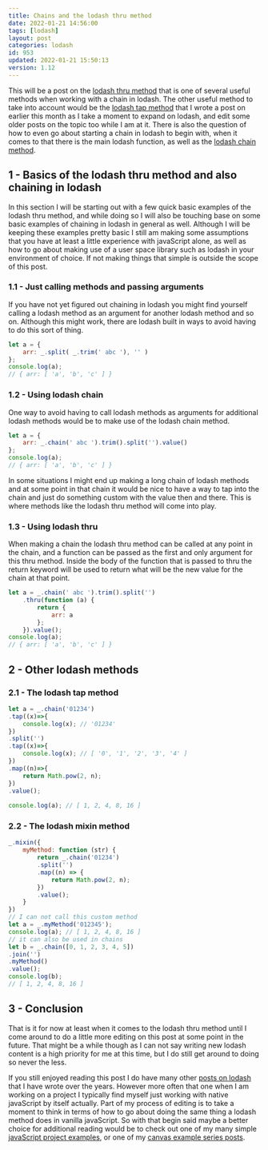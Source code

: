 ```yaml
---
title: Chains and the lodash thru method
date: 2022-01-21 14:56:00
tags: [lodash]
layout: post
categories: lodash
id: 953
updated: 2022-01-21 15:50:13
version: 1.12
---
```


This will be a post on the [lodash thru method](https://lodash.com/docs/4.17.15#thru) that is one of several useful methods when working with a chain in lodash. The other useful method to take into account would be the [lodash tap method](/2022/01/07/lodash_tap/) that I wrote a post on earlier this month as I take a moment to expand on lodash, and edit some older posts on the topic too while I am at it. There is also the question of how to even go about starting a chain in lodash to begin with, when it comes to that there is the main lodash function, as well as the [lodash chain method](/2018/11/11/lodash_chain/).

<!-- more -->


## 1 - Basics of the lodash thru method and also chaining in lodash

In this section I will be starting out with a few quick basic examples of the lodash thru method, and while doing so I will also be touching base on some basic examples of chaining in lodash in general as well. Although I will be keeping these examples pretty basic I still am making some assumptions that you have at least a little experience with javaScript alone, as well as how to go about making use of a user space library such as lodash in your environment of choice. If not making things that simple is outside the scope of this post.

### 1.1 - Just calling methods and passing arguments

If you have not yet figured out chaining in lodash you might find yourself calling a lodash method as an argument for another lodash method and so on. Although this might work, there are lodash built in ways to avoid having to do this sort of thing.

```js
let a = {
    arr: _.split( _.trim(' abc '), '' )
};
console.log(a);
// { arr: [ 'a', 'b', 'c' ] }
```

### 1.2 - Using lodash chain

One way to avoid having to call lodash methods as arguments for additional lodash methods would be to make use of the lodash chain method.

```js
let a = {
    arr: _.chain(' abc ').trim().split('').value()
};
console.log(a);
// { arr: [ 'a', 'b', 'c' ] }
```

In some situations I might end up making a long chain of lodash methods and at some point in that chain it would be nice to have a way to tap into the chain and just do something custom with the value then and there. This is where methods like the lodash thru method will come into play.

### 1.3 - Using lodash thru

When making a chain the lodash thru method can be called at any point in the chain, and a function can be passed as the first and only argument for this thru method. Inside the body of the function that is passed to thru the return keyword will be used to return what will be the new value for the chain at that point.

```js
let a = _.chain(' abc ').trim().split('')
    .thru(function (a) {
        return {
            arr: a
        };
    }).value();
console.log(a);
// { arr: [ 'a', 'b', 'c' ] }
```

## 2 - Other lodash methods

### 2.1 - The lodash tap method

```js
let a = _.chain('01234')
.tap((x)=>{
    console.log(x); // '01234'
})
.split('')
.tap((x)=>{
    console.log(x); // [ '0', '1', '2', '3', '4' ]
})
.map((n)=>{
    return Math.pow(2, n);
})
.value();
 
console.log(a); // [ 1, 2, 4, 8, 16 ]
```

### 2.2 - The lodash mixin method

```js
_.mixin({
    myMethod: function (str) {
        return _.chain('01234')
        .split('')
        .map((n) => {
            return Math.pow(2, n);
        })
        .value();
    }
})
// I can not call this custom method
let a = _.myMethod('012345');
console.log(a); // [ 1, 2, 4, 8, 16 ]
// it can also be used in chains
let b = _.chain([0, 1, 2, 3, 4, 5])
.join('')
.myMethod()
.value();
console.log(b);
// [ 1, 2, 4, 8, 16 ]
```

## 3 - Conclusion

That is it for now at least when it comes to the lodash thru method until I come around to do a little more editing on this post at some point in the future. That might be a while though as I can not say writing new lodash content is a high priority for me at this time, but I do still get around to doing so never the less.

If you still enjoyed reading this post I do have many other [posts on lodash](/categories/lodash/) that I have wrote over the years. However more often that one when I am working on a project I typically find myself just working with native javaScript by itself actually. Part of my process of editing is to take a moment to think in terms of how to go about doing the same thing a lodash method does in vanilla javaScript. So with that begin said maybe a better choice for additional reading would be to check out one of my many simple [javaScript project examples](/2021/04/02/js-javascript-example/), or one of my [canvas example series posts](/2020/03/23/canvas-example/).

